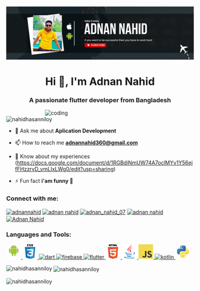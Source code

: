 ![logo](https://github.com/nahidhasanniloy/nahidhasanniloy/blob/main/adnannahid360.png)
<h1 align="center">Hi 👋, I'm Adnan Nahid</h1>
<h3 align="center">A passionate flutter developer from Bangladesh</h3>
<img align="right" alt="coding" width="400" src="https://user-images.githubusercontent.com/55389276/140866485-8fb1c876-9a8f-4d6a-98dc-08c4981eaf70.gif">

<p align="left"> <img src="https://komarev.com/ghpvc/?username=nahidhasanniloy&label=Profile%20views&color=0e75b6&style=flat" alt="nahidhasanniloy" /> </p>

- 💬 Ask me about **Aplication Development**

- 📫 How to reach me **adnannahid360@gmail.com**

- 📄 Know about my experiences (https://docs.google.com/document/d/1RGBdiNmUW74A7oclMYv1Y56ejfFHzzrvD_vmLIxLWg0/edit?usp=sharing)

- ⚡ Fun fact **i'am funny 🤪**

<h3 align="left">Connect with me:</h3>
<p align="left">
<a href="https://linkedin.com/in/adnannahid" target="blank"><img align="center" src="https://raw.githubusercontent.com/rahuldkjain/github-profile-readme-generator/master/src/images/icons/Social/linked-in-alt.svg" alt="adnannahid" height="30" width="40" /></a>
<a href="https://fb.com/adnan nahid" target="blank"><img align="center" src="https://raw.githubusercontent.com/rahuldkjain/github-profile-readme-generator/master/src/images/icons/Social/facebook.svg" alt="adnan nahid" height="30" width="40" /></a>
<a href="https://instagram.com/adnan_nahid_07" target="blank"><img align="center" src="https://raw.githubusercontent.com/rahuldkjain/github-profile-readme-generator/master/src/images/icons/Social/instagram.svg" alt="adnan_nahid_07" height="30" width="40" /></a>
<a href="https://www.youtube.com/c/adnannahid360" target="blank"><img align="center" src="https://raw.githubusercontent.com/rahuldkjain/github-profile-readme-generator/master/src/images/icons/Social/youtube.svg" alt="adnan nahid" height="30" width="40" /></a>
<a href="https://discord.gg/Adnan Nahid" target="blank"><img align="center" src="https://raw.githubusercontent.com/rahuldkjain/github-profile-readme-generator/master/src/images/icons/Social/discord.svg" alt="Adnan Nahid" height="30" width="40" /></a>
</p>

<h3 align="left">Languages and Tools:</h3>
<p align="left"> <a href="https://developer.android.com" target="_blank" rel="noreferrer"> <img src="https://raw.githubusercontent.com/devicons/devicon/master/icons/android/android-original-wordmark.svg" alt="android" width="40" height="40"/> </a> <a href="https://www.w3schools.com/css/" target="_blank" rel="noreferrer"> <img src="https://raw.githubusercontent.com/devicons/devicon/master/icons/css3/css3-original-wordmark.svg" alt="css3" width="40" height="40"/> </a> <a href="https://dart.dev" target="_blank" rel="noreferrer"> <img src="https://www.vectorlogo.zone/logos/dartlang/dartlang-icon.svg" alt="dart" width="40" height="40"/> </a> <a href="https://firebase.google.com/" target="_blank" rel="noreferrer"> <img src="https://www.vectorlogo.zone/logos/firebase/firebase-icon.svg" alt="firebase" width="40" height="40"/> </a> <a href="https://flutter.dev" target="_blank" rel="noreferrer"> <img src="https://www.vectorlogo.zone/logos/flutterio/flutterio-icon.svg" alt="flutter" width="40" height="40"/> </a> <a href="https://www.w3.org/html/" target="_blank" rel="noreferrer"> <img src="https://raw.githubusercontent.com/devicons/devicon/master/icons/html5/html5-original-wordmark.svg" alt="html5" width="40" height="40"/> </a> <a href="https://www.java.com" target="_blank" rel="noreferrer"> <img src="https://raw.githubusercontent.com/devicons/devicon/master/icons/java/java-original.svg" alt="java" width="40" height="40"/> </a> <a href="https://developer.mozilla.org/en-US/docs/Web/JavaScript" target="_blank" rel="noreferrer"> <img src="https://raw.githubusercontent.com/devicons/devicon/master/icons/javascript/javascript-original.svg" alt="javascript" width="40" height="40"/> </a> <a href="https://kotlinlang.org" target="_blank" rel="noreferrer"> <img src="https://www.vectorlogo.zone/logos/kotlinlang/kotlinlang-icon.svg" alt="kotlin" width="40" height="40"/> </a> <a href="https://www.python.org" target="_blank" rel="noreferrer"> <img src="https://raw.githubusercontent.com/devicons/devicon/master/icons/python/python-original.svg" alt="python" width="40" height="40"/> </a> </p>

<p><img align="left" src="https://github-readme-stats.vercel.app/api/top-langs?username=nahidhasanniloy&show_icons=true&locale=en&layout=compact" alt="nahidhasanniloy" /></p>

<p>&nbsp;<img align="center" src="https://github-readme-stats.vercel.app/api?username=nahidhasanniloy&show_icons=true&locale=en" alt="nahidhasanniloy" /></p>

<p><img align="center" src="https://github-readme-streak-stats.herokuapp.com/?user=nahidhasanniloy&" alt="nahidhasanniloy" /></p>
